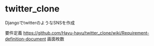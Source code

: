 # twitter_clone
DjangoでtwitterのようなSNSを作成

要件定義
https://github.com/Hayu-hayu/twitter_clone/wiki/Requirement-definition-document
画面枚数
